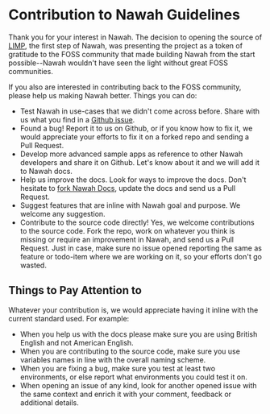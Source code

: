 # Contribution to Nawah Guidelines

Thank you for your interest in Nawah. The decision to opening the source of [LIMP](https://github.com/masaar/limp), the first step of Nawah, was presenting the project as a token of gratitude to the FOSS community that made building Nawah from the start possible--Nawah wouldn't have seen the light without great FOSS communities.

If you also are interested in contributing back to the FOSS community, please help us making Nawah better. Things you can do:
* Test Nawah in use-cases that we didn't come across before. Share with us what you find in a [Github issue](https://github.com/nawah-io/nawah_framework/issues).
* Found a bug! Report it to us on Github, or if you know how to fix it, we would appreciate your efforts to fix it on a forked repo and sending a Pull Request.
* Develop more advanced sample apps as reference to other Nawah developers and share it on Github. Let's know about it and we will add it to Nawah docs.
* Help us improve the docs. Look for ways to improve the docs. Don't hesitate to [fork Nawah Docs](https://github.com/nawah-io/nawah_docs), update the docs and send us a Pull Request.
* Suggest features that are inline with Nawah goal and purpose. We welcome any suggestion.
* Contribute to the source code directly! Yes, we welcome contributions to the source code. Fork the repo, work on whatever you think is missing or require an improvement in Nawah, and send us a Pull Request. Just in case, make sure no issue opened reporting the same as feature or todo-item where we are working on it, so your efforts don't go wasted.

## Things to Pay Attention to
Whatever your contribution is, we would appreciate having it inline with the current standard used. For example:
* When you help us with the docs please make sure you are using British English and not American English.
* When you are contributing to the source code, make sure you use variables names in line with the overall naming scheme.
* When you are fixing a bug, make sure you test at least two environments, or else report what environments you could test it on.
* When opening an issue of any kind, look for another opened issue with the same context and enrich it with your comment, feedback or additional details.